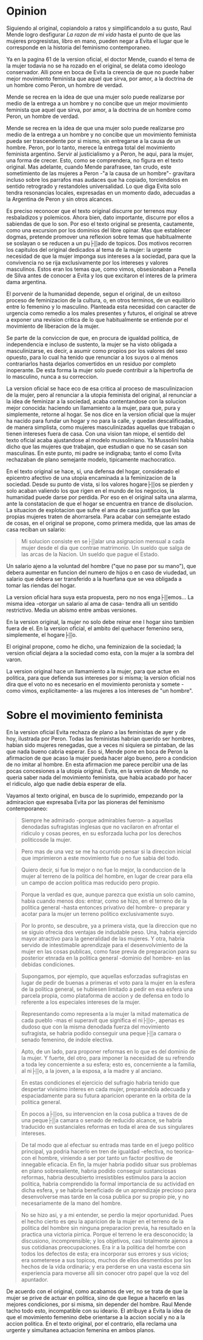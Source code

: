 # Opinion

Siguiendo al original, copiandolo a ratos y simplificandolo a su gusto, Raul Mende logro
desfigurar _La razon de mi vida_ hasta el punto de que las mujeres progresistas, libro
en mano, pueden negar a Evita el lugar que le corresponde en la historia del feminismo
contemporaneo.

Ya en la pagina 61 de la version oficial, el doctor Mende, cuando el tema de la mujer todavia
no se ha rozado en el original, se delata como ideologo conservador. Alli pone en boca de
Evita la creencia de que no puede haber mejor movimiento feminista que aquel que sirva,
por amor, a la doctrina de un hombre como Peron, un hombre de verdad.

Mende se recrea en la idea de que una mujer solo puede realizarse por medio de la entrega a
un hombre y no concibe que un mejor movimiento feminista que aquel que sirva, por amor, a la
doctrina de un hombre como Peron, un hombre de verdad.

Mende se recrea en la idea de que una mujer solo puede realizarse pro medio de la entrega
a un hombre y no concibe que un movimiento feminista pueda ser trascendente por si mismo,
sin entregarse a la causa de un hombre.
Peron, por lo tanto, merece la entrega total del movimiento feminista argentino.
Servir al justicialismo y a Peron, he aqui, para la mujer, una forma de crecer.
Esto, como se comprendera, no figura en el texto original.
Mas adelante, cuando Mende parafrasee, tan crudo, este sometimiento de las mujeres a Peron
-"a la causa de un hombre"- gravitara incluso sobre los parrafos mas audaces que ha copiado,
torciendolos en sentido retrogrado y restandoles universalidad.
Lo que diga Evita solo tendra resonancias locales, expresadas en un momento dado, adecuadas
a la Argentina de Peron y sin otros alcances.

Es preciso reconocer que el texto original discurre por terrenos muy resbaladizos y polemicos.
Ahora bien, dato importante, discurre por ellos a sabiendas de que lo son.
Por eso el texto original se presenta, cautamente, como una excursion por los dominios del
libre opinar. Mas que establecer dogmas, pretende promover una reflexion sobre temas que
habitualmente se soslayan o se reducen a un pu├▒ado de topicos.
Dos motivos recorren los capitulos del original dedicados al tema de la mujer: la urgente
necesidad de que la mujer imponga sus intereses a la sociedad, para que la convivencia no se
rija exclusivamente por los intereses y valores masculinos.
Estos eran los temas que, como vimos, obsesionaban a Penella de Silva antes de conocer a
Evita y los que excitaron el interes de la primera dama argentina.

El porvenir de la humanidad depende, segun el original, de un exitoso proceso de feminizacion
de la cultura, o, en otros terminos, de un equilibrio entre lo femenino y lo masculino.
Planteada esta necesidad con caracter de urgencia como remedio a los males presentes y futuros,
el original se atreve a exponer una revision critica de lo que habitualmente se entiende
por el movimiento de liberacion de la mujer.

Se parte de la conviccion de que, en procura de igualdad politica, de independencia e incluso
de sustento, la mujer se ha visto obligada a masculinizarse, es decir, a asumir como propios
por los valores del sexo opuesto, para lo cual ha tenido que renunciar a los suyos o al menos
contrariarlos hasta dejarlos convertidos en un residuo por completo inoperante.
De esta forma la mujer solo puede contribuir a la hipertrofia de lo masculino, nunca a su
correccion.

La version oficial se hace eco de esa critica al proceso de masculinizacion de la mujer,
pero al renunciar a la utopia feminista del original, al renunciar a la idea de feminizar
a la sociedad, acaba contentandose con la solucion mejor conocida: haciendo un llamamiento
a la mujer, para que, pura y simplemente, retorne al hogar.
Se nos dice en la version oficial que la mujer ha nacido para fundar un hogar y no para la
calle, y quedan descalificadas, de manera simplista, como mujeres masculinizadas aquellas que
trabajan o tienen intereses fuera de casa. Con una vision tan miope, el sentido del texto
oficial acaba ajustandose al modelo mussoliniano. Ya Mussolini habia dicho que las mujeres
que trabajan, que estudian o que no se casan son masculinas.
En este punto, mi padre se indignaba; tanto el como Evita rechazaban de plano semejante modelo,
tipicamente machocratico.

En el texto original se hace, si, una defensa del hogar, considerado el epicentro afectivo
de una utopia encaminada a la feminizacion de la sociedad.
Desde su punto de vista, si los valores hogare├▒os se pierden y solo acaban valiendo los que
rigen en el mundo de los negocios, la humanidad puede darse por perdida.
Por eso en el original salta una alarma, ante la constatacion de que el hogar se encuentra
en trance de disolucion.
La situacion de explotacion que sufre el ama de casa justifica que las propias mujeres
traten de ahorrarsela.
Para acabar con semejante estado de cosas, en el original se propone, como primera medida,
que las amas de casa reciban un salario:

> Mi solucion consiste en se├▒alar una asignacion mensual a cada mujer desde el dia que
contrae matrimonio. Un sueldo que salga de las arcas de la Nacion. Un sueldo que pague
el Estado.

Un salario ajeno a la voluntad del hombre ("que no pase por su mano"), que debera aumentar
en funcion del numero de hijos o en caso de viudedad, un salario que debera ser transferido
a la huerfana que se vea obligada a tomar las riendas del hogar.

La version oficial hara suya esta propuesta, pero no nos enga├▒emos... La misma idea
-otorgar un salario al ama de casa- tendra alli un sentido restrictivo. Media un abismo entre
ambas versiones.

En la version original, la mujer no solo debe reinar ene l hogar sino tambien fuera de el.
En la version oficial, el ambito del quehacer femenino sera, simplemente, el hogare├▒o.

El original propone, como he dicho, una feminizaion de la sociedad; la version oficial
dejara a la sociedad como esta, con la mujer a la sombra del varon.

La version original hace un llamamiento a la mujer, para que actue en politica, para que
defienda sus intereses por si misma; la version oficial nos dira que el voto no es
necesario en el movimiento peronista y somete -como vimos, explicitamente- a las mujeres
a los intereses de "un hombre".

# Sobre el movimiento feminista

En la version oficial Evita rechaza de plano a las feministas de ayer y de hoy, ilustrada por
Peron. Todas las feministas habrian querido ser hombres, habian sido mujeres renegadas, que
a veces ni siquiera se pintaban, de las que nada bueno cabria esperar.
Eso si, Mende pone en boca de Peron la afirmacion de que acaso la mujer pueda hacer algo bueno,
pero a condicion de no imitar al hombre.
En esta afirmacion me parece percibir una de las pocas concesiones a la utopia original.
Evita, en la version de Mende, no queria saber nada del movimiento feminista, que habia
acabado por hacer el ridiculo, algo que nadie debia esperar de ella.

Vayamos al texto original, en busca de lo suprimido, empezando por la admiracion que
expresaba Evita por las pioneras del feminismo contemporaneo:

> Siempre he admirado -porque admirables fueron- a aquellas denodadas sufragistas inglesas
que no vacilaron en afrontar el ridiculo y cosas peores, en su esforzada lucha por los
derechos politicosde la mujer.

> Pero mas de una vez se me ha ocurrido pensar si la direccion inicial que imprimieron a
este movimiento fue o no fue sabia del todo.

> Quiero decir, si fue lo mejor o no fue lo mejor, la conduccion de la mujer al terreno de
la politica del hombre, en lugar de crear para ella un campo de accion politica mas reducido
pero propio.

> Porque la verdad es que, aunque parezca que existia un solo camino, habia cuando menos dos:
entrar, como se hizo, en el terreno de la politica general -hasta entonces privativo del
hombre- o preparar y acotar para la mujer un terreno politico exclusivamente suyo.

> Por lo pronto, se descubre, ya a primera vista, que la direccion que no se siguio ofrecia
dos ventajas de indudable peso. Una, habria ejercido mayor atractivo para la generalidad de
las mujeres. Y otra, habria servido de intestimable aprendizaje para el desenvolvimiento de
la mujer en las cosas publicas, como fase previa de preparacion para su posterior etnrada
en la politica general -dominio del hombre- en las debidas condiciones.

> Supongamos, por ejemplo, que aquellas esforzadas sufragistas en lugar de pedir de buenas
a primeras el voto para la mujer en la esfera de la politica general, se hubiesen limitado
a pedir en esa esfera una parcela propia, como plataforma de accion y de defensa en todo
lo referente a los especiales intereses de la mujer.

> Representando como representa a la mujer la mitad matematica de cada pueblo -mas el
superavit que significa el ni├▒o-, apenas es dudoso que con la misma denodada fuerza del
movimiento sufragista, se habria podido conseguir una peque├▒a camara o senado femenino,
de indole electiva.

> Apto, de un lado, para proponer reformas en lo que es del dominio de la mujer.
> Y fuerte, del otro, para imponer la necesidad de su refrendo a toda ley concerniente
a su esfera; esto es, concerniente a la familia, al ni├▒o, a la joven, a la esposa, a la
madre y al anciano.

> En estas condiciones el ejercicio del sufragio habria tenido que despertar vivisimo
interes en cada mujer, preparandola adecuada y espaciadamente para su futura aparicion
operante en la orbita de la politica general.

> En pocos a├▒os, su intervencion en la cosa publica a traves de de una peque├▒a camara
o senado de reducido alcance, se habria traducido en sustanciales reformas en toda el area
de sus singulares intereses.

> De tal modo que al efectuar su entrada mas tarde en el juego politico principal, ya podria
hacerlo en tren de igualdad -efectiva, no teorica- con el hombre, viniendo a ser por tanto
un factor positivo de innegable eficacia. En fin, la mujer habria podido situar sus problemas
en plano sobresaliente, habria podido conseguir sustanciosas reformas, habria descubierto
irresistibles estimulos para la accion politica, habria comprendido la formal importancia
de su actividad en dicha esfera, y se habria beneficiado de un aprendizaje precioso para
desenvolverse mas tarde en la cosa publica por su propio pie, y no necesariamente de la
mano del hombre.

> No se hizo asi, y a mi entender, se perdio la mejor oportunidad. Pues el hecho cierto es
qeu la aparicion de la mujer en el terreno de la politica del hombre sin ninguna preparacion
previa, ha resultado en la practica una victoria pirrica. Porque el terreno le era
desconocido; la discusiono, incomprensible; y los objetivos, casi totalmente ajenos a
sus cotidianas preocupaciones. Era ir a la politica del homrbe con todos los defectos de
esta; era incorporar sus errores y sus vicios; era someterese a sus topicos, muchos de ellos
desmentidos por los hechos de la vida ordinaria; y era perderse en una vasta escena sin
experiencia para moverse alli sin conocer otro papel que la voz del apuntador.

De acuerdo con el original, como acabamos de ver, no se trata de que la mujer se prive
de actuar en politica, sino de que llegue a hacerlo en las mejores condiciones, por si
misma, sin depender del hombre. Raul Mende tacho todo esto, incompatible con su ideario.
El atribuye a Evita la idea de que el movimiento femenino debe orientarse a la accion
social y no a la accion politica. En el texto original, por el contrario, ella reclama
una urgente y simultanea actuacion femenina en ambos planos.

